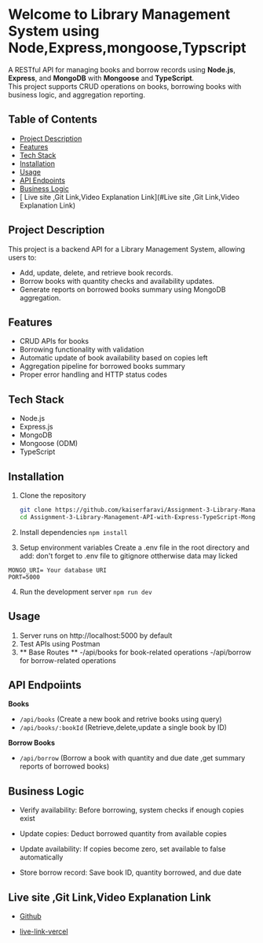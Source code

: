 # Welcome to Library Management System using Node,Express,mongoose,Typscript

A RESTful API for managing books and borrow records using **Node.js**, **Express**, and **MongoDB** with **Mongoose** and **TypeScript**.  
This project supports CRUD operations on books, borrowing books with business logic, and aggregation reporting.

## Table of Contents

- [Project Description](#project-description)
- [Features](#features)
- [Tech Stack](#tech-stack)
- [Installation](#installation)
- [Usage](#usage)
- [API Endpoints](#api-endpoints)
- [Business Logic](#business-logic)
- [ Live site ,Git Link,Video Explanation Link](#Live site ,Git Link,Video Explanation Link)



## Project Description

This project is a backend API for a Library Management System, allowing users to:

- Add, update, delete, and retrieve book records.
- Borrow books with quantity checks and availability updates.
- Generate reports on borrowed books summary using MongoDB aggregation.

## Features

- CRUD APIs for books
- Borrowing functionality with validation
- Automatic update of book availability based on copies left
- Aggregation pipeline for borrowed books summary
- Proper error handling and HTTP status codes

## Tech Stack

- Node.js
- Express.js
- MongoDB
- Mongoose (ODM)
- TypeScript

## Installation

1. Clone the repository

   ```bash
   git clone https://github.com/kaiserfaravi/Assignment-3-Library-Management-API-with-Express-TypeScript-MongoDB
   cd Assignment-3-Library-Management-API-with-Express-TypeScript-MongoDB


   ```

2. Install dependencies
   `npm install`

3. Setup environment variables
   Create a .env file in the root directory and add:
   don't forget to .env file to gitignore ottherwise data may licked

```
MONGO_URI= Your database URI
PORT=5000

```

4. Run the development server
   `npm run dev`

## Usage

1. Server runs on http://localhost:5000 by default
2. Test APIs using Postman
3. ** Base Routes **
   -/api/books for book-related operations
   -/api/borrow for borrow-related operations


## API Endpoiints

**Books**

- 	`/api/books`	(Create a new book and retrive books using query)
-   `/api/books/:bookId`	(Retrieve,delete,update a single book by ID)

**Borrow Books**
 - 	`/api/borrow`	(Borrow a book with quantity and due date ,get summary reports of borrowed books)


## Business Logic
- Verify availability: Before borrowing, system checks if enough copies exist

- Update copies: Deduct borrowed quantity from available copies

- Update availability: If copies become zero, set available to false automatically

- Store borrow record: Save book ID, quantity borrowed, and due date

## Live site ,Git Link,Video Explanation Link
- [Github](https://github.com/kaiserfaravi/Assignment-3-Library-Management-API-with-Express-TypeScript-MongoDB)

- [live-link-vercel](https://library-management-as3-lv2.vercel.app/)